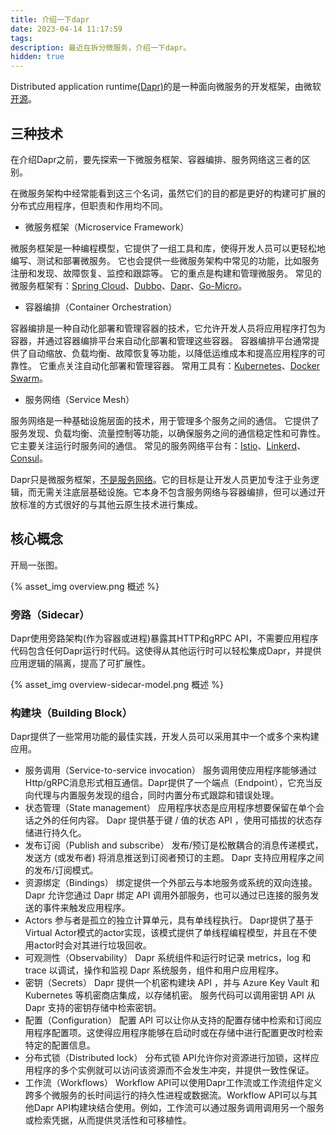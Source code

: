 ```yaml
---
title: 介绍一下dapr
date: 2023-04-14 11:17:59
tags:
description: 最近在拆分微服务，介绍一下dapr。
hidden: true
---
```

Distributed application runtime[(Dapr)](https://dapr.io/)的是一种面向微服务的开发框架，由微软[开源](https://github.com/dapr/dapr)。

## 三种技术

在介绍Dapr之前，要先探索一下微服务框架、容器编排、服务网络这三者的区别。

在微服务架构中经常能看到这三个名词，虽然它们的目的都是更好的构建可扩展的分布式应用程序，但职责和作用均不同。

- 微服务框架（Microservice Framework）

微服务框架是一种编程模型，它提供了一组工具和库，使得开发人员可以更轻松地编写、测试和部署微服务。
它也会提供一些微服务架构中常见的功能，比如服务注册和发现、故障恢复、监控和跟踪等。
它的重点是构建和管理微服务。
常见的微服务框架有：[Spring Cloud](https://spring.io/projects/spring-cloud)、[Dubbo](https://dubbo.apache.org/en/index.html)、[Dapr]((https://dapr.io/))、[Go-Micro](https://github.com/go-micro/go-micro)。

- 容器编排（Container Orchestration）

容器编排是一种自动化部署和管理容器的技术，它允许开发人员将应用程序打包为容器，并通过容器编排平台来自动化部署和管理这些容器。
容器编排平台通常提供了自动缩放、负载均衡、故障恢复等功能，以降低运维成本和提高应用程序的可靠性。
它重点关注自动化部署和管理容器。
常用工具有：[Kubernetes](https://kubernetes.io/)、[Docker Swarm](https://docs.docker.com/engine/swarm/)。

- 服务网络（Service Mesh）

服务网络是一种基础设施层面的技术，用于管理多个服务之间的通信。
它提供了服务发现、负载均衡、流量控制等功能，以确保服务之间的通信稳定性和可靠性。
它主要关注运行时服务间的通信。
常见的服务网络平台有：[Istio](https://istio.io/)、[Linkerd](https://linkerd.io/)、[Consul](https://www.consul.io/)。

Dapr只是微服务框架，[不是服务网络](https://docs.dapr.io/concepts/service-mesh/)。它的目标是让开发人员更加专注于业务逻辑，而无需关注底层基础设施。它本身不包含服务网络与容器编排，但可以通过开放标准的方式很好的与其他云原生技术进行集成。

## 核心概念

开局一张图。

{% asset_img overview.png 概述 %}

### 旁路（Sidecar）

Dapr使用旁路架构(作为容器或进程)暴露其HTTP和gRPC API，不需要应用程序代码包含任何Dapr运行时代码。这使得从其他运行时可以轻松集成Dapr，并提供应用逻辑的隔离，提高了可扩展性。

{% asset_img overview-sidecar-model.png 概述 %}

### 构建块（Building Block）

Dapr提供了一些常用功能的最佳实践，开发人员可以采用其中一个或多个来构建应用。

- 服务调用（Service-to-service invocation）
  服务调用使应用程序能够通过Http/gRPC消息形式相互通信。Dapr提供了一个端点（Endpoint），它充当反向代理与内置服务发现的组合，同时内置分布式跟踪和错误处理。
- 状态管理（State management）
  应用程序状态是应用程序想要保留在单个会话之外的任何内容。 Dapr 提供基于键 / 值的状态 API ，使用可插拔的状态存储进行持久化。
- 发布订阅（Publish and subscribe）
  发布/预订是松散耦合的消息传递模式，发送方 (或发布者) 将消息推送到订阅者预订的主题。 Dapr 支持应用程序之间的发布/订阅模式。
- 资源绑定（Bindings）
  绑定提供一个外部云与本地服务或系统的双向连接。 Dapr 允许您通过 Dapr 绑定 API 调用外部服务，也可以通过已连接的服务发送的事件来触发应用程序。
- Actors
  参与者是孤立的独立计算单元，具有单线程执行。 Dapr提供了基于Virtual Actor模式的actor实现，该模式提供了单线程编程模型，并且在不使用actor时会对其进行垃圾回收。
- 可观测性（Observability）
  Dapr 系统组件和运行时记录 metrics，log 和 trace 以调试，操作和监视 Dapr 系统服务，组件和用户应用程序。
- 密钥（Secrets）
  Dapr 提供一个机密构建块 API ，并与 Azure Key Vault 和 Kubernetes 等机密商店集成，以存储机密。 服务代码可以调用密钥 API 从 Dapr 支持的密钥存储中检索密钥。
- 配置（Configuration）
  配置 API 可以让你从支持的配置存储中检索和订阅应用程序配置项。这使得应用程序能够在启动时或在存储中进行配置更改时检索特定的配置信息。
- 分布式锁（Distributed lock）
  分布式锁 API允许你对资源进行加锁，这样应用程序的多个实例就可以访问该资源而不会发生冲突，并提供一致性保证。
- 工作流（Workflows）
  Workflow API可以使用Dapr工作流或工作流组件定义跨多个微服务的长时间运行的持久性进程或数据流。Workflow API可以与其他Dapr API构建块结合使用。例如，工作流可以通过服务调用调用另一个服务或检索凭据，从而提供灵活性和可移植性。
